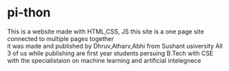 # pi-thon

This is a website made with HTML,CSS, JS
 this site is a one page site connected to multiple pages together  
 it was made and published by Dhruv,Atharv,Abhi from Sushant usiversity
 All 3 of us while publishing are first year students persuing B.Tech with CSE with the specialistaion on machine learning and artificial intelegnece
